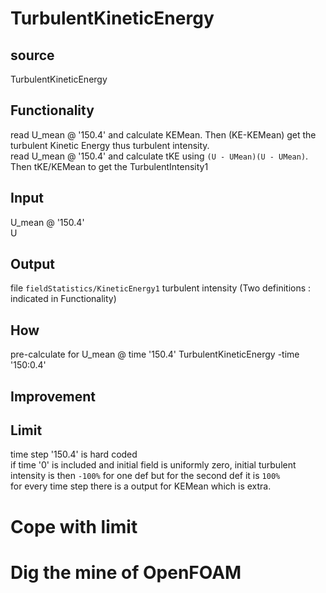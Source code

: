 # TurbulentKineticEnergy

## source
TurbulentKineticEnergy

## Functionality
read U_mean @ '150.4' and calculate KEMean. Then (KE-KEMean) get the turbulent Kinetic Energy thus turbulent intensity.   
read U_mean @ '150.4' and calculate tKE using `(U - UMean)(U - UMean)`. Then tKE/KEMean to get the TurbulentIntensity1

## Input
U_mean @ '150.4'   
U

## Output
file `fieldStatistics/KineticEnergy1`
turbulent intensity (Two definitions : indicated in Functionality)

## How
pre-calculate for U_mean @ time '150.4'
TurbulentKineticEnergy -time '150:0.4'

## Improvement

## Limit
time step '150.4' is hard coded    
if time '0' is included and initial field is uniformly zero, initial turbulent intensity is then `-100%` for one def but for the second def it is `100%`    
for every time step there is a output for KEMean which is extra.

# Cope with limit

# Dig the mine of OpenFOAM
